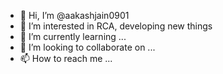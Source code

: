 - 👋 Hi, I’m @aakashjain0901
- 👀 I’m interested in RCA, developing new things
- 🌱 I’m currently learning ...
- 💞️ I’m looking to collaborate on ...
- 📫 How to reach me ...

<!---
aakashjain0901/aakashjain0901 is a ✨ special ✨ repository because its `README.md` (this file) appears on your GitHub profile.
You can click the Preview link to take a look at your changes.
--->
